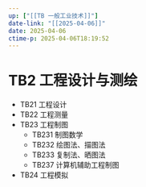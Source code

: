 ```yaml
---
up: ["[[TB 一般工业技术]]"]
date-link: "[[2025-04-06]]"
date: 2025-04-06
ctime-p: 2025-04-06T18:19:52
---
```


# TB2 工程设计与测绘

- TB21 工程设计
- TB22 工程测量
- TB23 工程制图
	- TB231 制图数学
	- TB232 绘图法、描图法
	- TB233 复制法、晒图法
	- TB237 计算机辅助工程制图
- TB24 工程模拟
